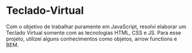 # Teclado-Virtual
Com o objetivo de trabalhar puramente em JavaScript, resolvi elaborar um Teclado Virtual somente com as tecnologias HTML, CSS e JS.
Para esse projeto, utilizei alguns conhecimentos como objetos, arrow functions e BEM.
